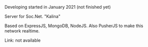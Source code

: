 Developing started in January 2021 (not finished yet)

Server for Soc.Net. "Kalina"

Based on ExpressJS, MongoDB, NodeJS.
Also PusherJS to make this network realtime.

Link: not available
